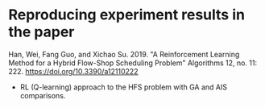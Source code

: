 # Reproducing experiment results in the paper

Han, Wei, Fang Guo, and Xichao Su. 2019. "A Reinforcement Learning Method for a Hybrid Flow-Shop Scheduling Problem" Algorithms 12, no. 11: 222. https://doi.org/10.3390/a12110222

- RL (Q-learning) approach to the HFS problem with GA and AIS comparisons.
